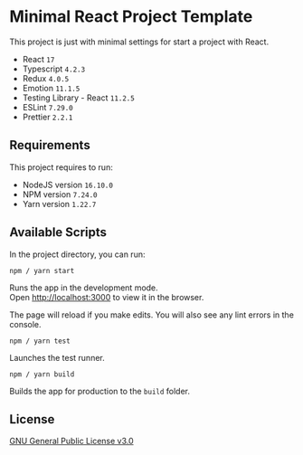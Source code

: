 # Minimal React Project Template

This project is just with minimal settings for start a project with React.

- React `17`
- Typescript `4.2.3`
- Redux `4.0.5`
- Emotion `11.1.5`
- Testing Library - React `11.2.5`
- ESLint `7.29.0`
- Prettier `2.2.1`

## Requirements

This project requires to run:

- NodeJS version `16.10.0`
- NPM version `7.24.0`
- Yarn version `1.22.7`

## Available Scripts

In the project directory, you can run:

`npm / yarn start`

Runs the app in the development mode.\
Open [http://localhost:3000](http://localhost:3000) to view it in the browser.

The page will reload if you make edits. You will also see any lint errors in the console.

`npm / yarn test`

Launches the test runner.

`npm / yarn build`

Builds the app for production to the `build` folder.

## License

[GNU General Public License v3.0](https://github.com/jtroya/react-project-template/blob/master/LICENSE)
